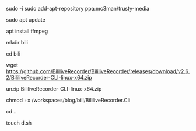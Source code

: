 sudo -i sudo add-apt-repository ppa:mc3man/trusty-media

sudo apt update

apt install ffmpeg

mkdir bili

cd bili

wget https://github.com/BililiveRecorder/BililiveRecorder/releases/download/v2.6.2/BililiveRecorder-CLI-linux-x64.zip

unzip BililiveRecorder-CLI-linux-x64.zip

chmod +x /workspaces/blog/bili/BililiveRecorder.Cli

cd ..

touch d.sh
